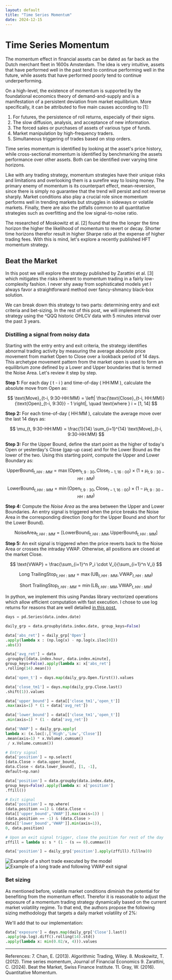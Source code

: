 ```yaml
---
layout: default
title: "Time Series Momentum"
date: 2024-12-15
---
```

# Time Series Momentum
The momentum effect in financial assets can be dated as far back as the Dutch merchant fleet in 1600s Amsterdam. The idea is very intuitive, assets that have performed well in the past tend to continue performing well in the future, while assets that have performed poorly tend to continue underperforming. 

On a high-level, the existence of momentum is supported by the foundational economics theory of demand-and-supply and is a manifestation of a persistent deviation from market equilibrium. More specifically, it can be attributed to five main causes according to [1]:
1. For futures, the persistence of roll returns, especially of their signs. 
2. The slow diffusion, analysis, and acceptance of new information.  
3. The forced sales or purchases of assets of various type of funds.  
4. Market manipulation by high-frequency traders.
5. Simultaneous triggering of trades based on stop orders. 

Time series momentum is identified by looking at the asset's price history, while cross-sectional momentum is identified by benchmarking the assets performance over other assets. Both can be identified over varying time horizons.

Like with any trading strategy, momentum strategies have their unique risks and limitations and overlooking them is a surefire way to losing money. The primary enemy of momentum is its counterpart effect, mean-reversion, since there is simply no guarantee that the trend will persist and not reverse sharply. Market conditions also play a crucial role since momentum performs well in trending markets but struggles in sideways or volatile markets. Finally, there are also the pitfalls common to all quantitative strategies such as overfitting and the low signal-to-noise ratio.

The researched of Moskowitz et al. [2] found that the the longer the time horizon the higher the likelihood of momentum to revert or decay. Shorter time horizons therefor result in higher Sharpe ratio at the expense of higher trading fees. With this is mind, let's explore a recently published HFT momentum strategy.

## Beat the Market
In this post we will explore the strategy published by Zarattini et al. [3] which mitigates the risks inherent to momentum trading in a fairly low-complexity fashion. I never shy away from sophisticated models yet I always favor a straightforward method over fancy-shmancy black-box solution.

We can break down this strategy to two parts: determining entry and exit criteria and bet-sizing.  In the rest of this post, we will implement this strategy using the ^QQQ historic OHLCV data with 5 minutes interval over the past 3 years.

### Distilling a signal from noisy data
 Starting with the entry entry and exit criteria, the strategy identifies abnormal trading activity by measuring the average absolute price movement from market Open to Close over a lookback period of 14 days. This archetype movement pattern from the market open is used to form an equilibrium zone defined by a Lower and Upper boundaries that is termed the Noise Area. Let's review it step by step.
 
 
**Step 1:** For each day \( t - i \) and time-of-day \( HH:MM \), calculate the absolute move from Open as: 

$$ 
\text{Move}_{t-i, 9:30-HH:MM} = \left| \frac{\text{Close}_{t-i, HH:MM}}{\text{Open}_{t-i, 9:30}} - 1 \right|, \quad \text{where } i = [1, 14]
$$

**Step 2:** For each time-of-day \( HH:MM \), calculate the average move over the last 14 days as: 

$$ 
\mu_{t, 9:30-HH:MM} = \frac{1}{14} \sum_{i=1}^{14} \text{Move}_{t-i, 9:30-HH:MM} 
$$

**Step 3:** For the Upper Bound, define the start point as the higher of today's Open or yesterday's Close (gap-up case) and for the Lower Bound as the lower of the two. Using this starting point, compute the Upper and Lower Boundary as:

$$ 
\text{UpperBound}_{t, HH:MM} = \max(\text{Open}_{t, 9:30}, \text{Close}_{t-1, 16:00}) \times \left( 1 + \mu_{t, 9:30-HH:MM} \right) 
$$ 

$$
\text{LowerBound}_{t, HH:MM} = \min(\text{Open}_{t, 9:30}, \text{Close}_{t-1, 16:00}) \times \left( 1 - \mu_{t, 9:30-HH:MM} \right) 
$$

**Step 4:** Compute the *Noise Area* as the area between the Upper and Lower Boundaries.  An entry signal is triggered when the price breaks the Noise Area in the corresponding direction (long for the Upper Bound and short for the Lower Bound). 

$$
\text{NoiseArea}_{t, HH:MM} = \left[ \text{LowerBound}_{t, HH:MM}, \text{UpperBound}_{t, HH:MM} \right]
$$

**Step 5:**
An exit signal is triggered when the price reverts back to the Noise Area or crosses the intraday VWAP. Otherwise, all positions are closed at the market Close.

$$ 
\text{VWAP} = \frac{\sum_{i=1}^n P_i \cdot V_i}{\sum_{i=1}^n V_i}
$$ 

$$ 
\text{Long TrailingStop}_{t, HH:MM} = \max(\text{UB}_{t, HH:MM}, \text{VWAP}_{t, HH:MM})
$$ 

$$
\text{Short TrailingStop}_{t, HH:MM} = \min(\text{LB}_{t, HH:MM}, \text{VWAP}_{t, HH:MM}) 
$$

In python, we implement this using Pandas library vectorized operations which allow efficient computation with fast execution. I chose to use log returns for  reasons that are well detailed [in this post.](https://gregorygundersen.com/blog/2022/02/06/log-returns/)

```python
days = pd.Series(data.index.date)

daily_grp = data.groupby(data.index.date, group_keys=False)

data['abs_ret'] = daily_grp['Open']
.apply(lambda x : (np.log(x) - np.log(x.iloc[0]))
.abs())

data['avg_ret'] = data
.groupby([data.index.hour, data.index.minute], 	
group_keys=False).apply(lambda x: x['abs_ret']
.rolling(14).mean())

data['open_t'] = days.map(daily_grp.Open.first()).values

data['close_tm1'] = days.map(daily_grp.Close.last()
.shift(1)).values

data['upper_bound'] = data[['close_tm1','open_t']]
.max(axis=1) * (1 + data['avg_ret'])

data['lower_bound'] = data[['close_tm1','open_t']]
.min(axis=1) * (1 - data['avg_ret'])

data['VWAP'] = daily_grp.apply(
lambda x: (x.loc[:,['High','Low','Close']]
.mean(axis=1) * x.Volume).cumsum()
 / x.Volume.cumsum())

# Entry signal
data['position'] = np.select(
[data.Close > data.upper_bound, 
data.Close < data.lower_bound], [1, -1], 		
default=np.nan)

data['position'] = data.groupby(data.index.date, 
group_keys=False).apply(lambda x: x['position']
.ffill())

# Exit signal
data['position'] = np.where(
(data.position ==1) & (data.Close <	
data[['upper_bound','VWAP']].max(axis=1)) |
(data.position == -1) & (data.Close > 	
data[['lower_bound','VWAP']].min(axis=1)),
0, data.position)

# Upon an exit signal trigger, close the position for rest of the day 
zffill = lambda s: s * (1 - (s == 0).cummax())

data['position'] = daily_grp['position'].apply(zffill).fillna(0)
```
![Example of a short trade executed by the model](/tsm1.png)
![Example of a long trade and following VWAP exit signal](/tsm2.png)

### Bet sizing
As mentioned before, volatile market conditions diminish the potential for benefiting from the momentum effect. Therefor it is reasonable to adjust the exposure of a momentum trading strategy dynamically based on the current market volatility regime. To that end, the authors propose the following sizing methodology that targets a daily market volatility of 2%:

We'll add that to our implementation:
```python
data['exposure'] = days.map(daily_grp['Close'].last()
.apply(np.log).diff().rolling(14).std()
.apply(lambda x: min(0.02/x, 4))).values
```

___
References:
7. Chan, E. (2013). Algorithmic Trading, Wiley.
8. Moskowitz, T. (2012).  Time series momentum, Journal of Financial Economics
9. Zarattini, C. (2024). Beat the Market, Swiss Finance Institute.
11. Gray, W. (2016). Quantitative Momentum.
